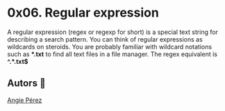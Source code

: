 # 0x06. Regular expression #
A regular expression (regex or regexp for short) is a special text string for describing a search pattern. You can think of regular expressions as wildcards on steroids. You are probably familiar with wildcard notations such as **\*.txt** to find all text files in a file manager. The regex equivalent is **^.*\.txt$**
## Autors :ribbon: ##
[Angie Pérez](https://twitter.com/xiommyperez)
